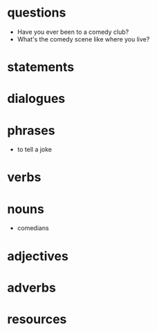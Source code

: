 # questions
- Have you ever been to a comedy club?
- What's the comedy scene like where you live?
# statements

# dialogues

# phrases
- to tell a joke
# verbs

# nouns
- comedians

# adjectives

# adverbs

# resources
